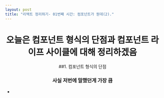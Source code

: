 ```yaml
---
layout: post
title: "리엑트 정리하기- 01번째 시간: 컴포넌트가 뭔데(2)."
---
```

<div style="text-align: center;">
  
# 오늘은 컴포넌트 형식의 단점과 컴포넌트 라이프 사이클에 대해 정리하겠음

##1. 컴포넌트 형식의 단점

### 사실 저번에 말했던게 가장 큼

-


</div>

